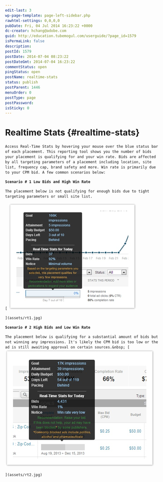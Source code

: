 ```yaml
---
edit-last: 3
wp-page-template: page-left-sidebar.php
rawhtml-settings: 0,0,0,0
pubDate: Fri, 04 Jul 2014 16:23:22 +0000
dc-creator: hchang@adobe.com
guid: http://education.tubemogul.com/userguide/?page_id=1579
isPermaLink: false
description: 
postId: 1579
postDate: 2014-07-04 08:23:22
postDateGmt: 2014-07-04 16:23:22
commentStatus: open
pingStatus: open
postName: realtime-stats
status: publish
postParent: 1446
menuOrder: 0
postType: page
postPassword: 
isSticky: 0
---
```


# Realtime Stats {#realtime-stats}

`Access Real-Time Stats by hovering your mouse over the blue status bar of each placement. This reporting tool shows you the number of bids your placement is qualifying for and your win rate. Bids are affected by all targeting parameters of a placement including location, site list, frequency cap, brand safety and more. Win rate is primarily due to your CPM bid. A few common scenarios below:`
  
**`Scenario # 1 Low Bids and High Win Rate`**
  
`The placement below is not qualifying for enough bids due to tight targeting parameters or small site list.`
  
` [ ` ![RT1](assets/rt1.jpg)

`](assets/rt1.jpg)`
  
**`Scenario # 2 High Bids and Low Win Rate`**
  
`The placement below is qualifying for a substantial amount of bids but not winning any impressions. It's likely the CPM bid is too low or the ad is still awaiting approval on certain sources.&nbsp; [ ` ![RT2](assets/rt2.jpg)

`](assets/rt2.jpg)` 